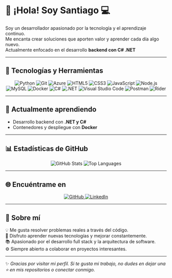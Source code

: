 # 👋 ¡Hola! Soy Santiago 💻

Soy un desarrollador apasionado por la tecnología y el aprendizaje continuo.  
Me encanta crear soluciones que aporten valor y aprender cada día algo nuevo.  
Actualmente enfocado en el desarrollo **backend con C# .NET**

---

## 🚀 Tecnologías y Herramientas

<div align="center">
  
![Python](https://img.shields.io/badge/Python-3776AB?style=for-the-badge&logo=python&logoColor=white)
![Git](https://img.shields.io/badge/Git-F05032?style=for-the-badge&logo=git&logoColor=white)
![Azure](https://img.shields.io/badge/Azure-0078D4?style=for-the-badge&logo=microsoftazure&logoColor=white)
![HTML5](https://img.shields.io/badge/HTML5-E34F26?style=for-the-badge&logo=html5&logoColor=white)
![CSS3](https://img.shields.io/badge/CSS3-1572B6?style=for-the-badge&logo=css3&logoColor=white)
![JavaScript](https://img.shields.io/badge/JavaScript-F7DF1E?style=for-the-badge&logo=javascript&logoColor=black)
![Node.js](https://img.shields.io/badge/Node.js-339933?style=for-the-badge&logo=node.js&logoColor=white)
![MySQL](https://img.shields.io/badge/MySQL-005C84?style=for-the-badge&logo=mysql&logoColor=white)
![Docker](https://img.shields.io/badge/Docker-2496ED?style=for-the-badge&logo=docker&logoColor=white)
![C#](https://img.shields.io/badge/C%23-239120?style=for-the-badge&logo=csharp&logoColor=white)
![.NET](https://img.shields.io/badge/.NET-512BD4?style=for-the-badge&logo=dotnet&logoColor=white)
![Visual Studio Code](https://img.shields.io/badge/VS%20Code-007ACC?style=for-the-badge&logo=visualstudiocode&logoColor=white)
![Postman](https://img.shields.io/badge/Postman-FF6C37?style=for-the-badge&logo=postman&logoColor=white)
![Rider](https://img.shields.io/badge/Rider-000000?style=for-the-badge&logo=Rider&logoColor=white)

</div>

---

## 🧠 Actualmente aprendiendo
- Desarrollo backend con **.NET y C#**
- Contenedores y despliegue con **Docker**

---

## 📊 Estadísticas de GitHub

<div align="center">

![GitHub Stats](https://github-readme-stats.vercel.app/api?username=Santy1924&show_icons=true&theme=tokyonight)
![Top Languages](https://github-readme-stats.vercel.app/api/top-langs/?username=Santy1924&layout=compact&theme=tokyonight)

</div>

---

## 🌐 Encuéntrame en

<p align="center">
  <a href="https://github.com/Santy1924" target="_blank">
    <img src="https://img.shields.io/badge/GitHub-181717?style=for-the-badge&logo=github&logoColor=white" alt="GitHub"/>
  </a>
  <a href="https://www.linkedin.com/in/" target="_blank">
    <img src="https://img.shields.io/badge/LinkedIn-0077B5?style=for-the-badge&logo=linkedin&logoColor=white" alt="LinkedIn"/>
  </a>
</p>

---

## 💬 Sobre mí

💡 Me gusta resolver problemas reales a través del código.  
🧩 Disfruto aprender nuevas tecnologías y mejorar constantemente.  
📚 Apasionado por el desarrollo full stack y la arquitectura de software.  
⚙️ Siempre abierto a colaborar en proyectos interesantes.  

---

✨ *Gracias por visitar mi perfil. Si te gusta mi trabajo, no dudes en dejar una ⭐ en mis repositorios o conectar conmigo.*
